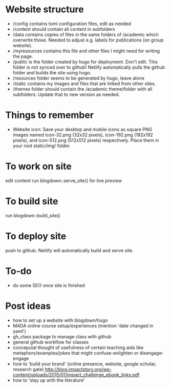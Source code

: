 # Website structure
* /config contains toml configuration files, edit as needed
* /content should contain all content in subfolders
* /data contains copies of files in the same folders of /academic which overwrite those. Needed to adjust e.g. labels for publications (on group website).
* /myresources contains this file and other files I might need for writing the page.
* /public is the folder created by hugo for deployment. Don't edit. This folder is not synced over to github! Netlify automatically pulls the github folder and builds the site using hugo.
* /resources folder seems to be generated by hugo, leave alone
* /static contains my images and files that are linked from other sites.
* /themes folder should contain the /academic theme/folder with all subfolders. Update that to new version as needed.

# Things to remember
* Website icon: Save your desktop and mobile icons as square PNG images named icon-32.png (32x32 pixels), icon-192.png (192x192 pixels), and icon-512.png (512x512 pixels) respectively. Place them in your root static/img/ folder.


# To work on site
edit content
run blogdown::serve_site() for live preview

# To build site
run blogdown::build_site()

# To deploy site
push to github. Netlify will automatically build and serve site.


# To-do
* do some SEO once site is finished

# Post ideas
* how to set up a website with blogdown/hugo 
* MADA online course setup/experiences (mention 'date changed in yaml')
* gh_class package to manage class with github
* general github workflow for classes
* conceputal thought of usefulness of certain teaching aids like metaphors/examples/jokes that might confuse-enlighten or disengage-engage
* how to 'build your brand' (online presence, website, google scholar, research gate)
http://blog.impactstory.org/wp-content/uploads/2015/01/impact_challenge_ebook_links.pdf
* how to 'stay up with the literature'



